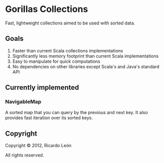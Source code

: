 Gorillas Collections
====================

Fast, lightweight collections aimed to be used with sorted data.

Goals
-----

1. Faster than current Scala collections implementations
2. Significantly less memory footprint than current Scala implementations
3. Easy to manipulate for quick computations
4. No dependencies on other libraries except Scala's and Java's standard API

Currently implemented
---------------------

### NavigableMap ###

A sorted map that you can query by the previous and next key.  It also provides fast iteration over its sorted keys.

Copyright
---------

Copyright &copy; 2012, Ricardo Le&oacute;n

All rights reserved.
